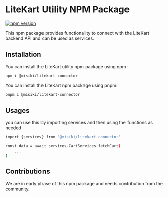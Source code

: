 # LiteKart Utility NPM Package

[![npm version](https://litekart.in/logo-litekart.png)](https://litekart.in)

This npm package provides functionality to connect with the LiteKart backend API and can be used as services.

## Installation

You can install the LiteKart utility npm package using npm:

```bash 
npm i @misiki/litekart-connector
```


You can install the LiteKart npm package using pnpm:

```bash 
pnpm i @misiki/litekart-connector
```

## Usages 

you can use this by importing services and then using the functions as needed

```bash 
import {services} from '@misiki/litekart-connector'
```

```bash
const data = await services.CartServices.fetchCart(
    ...
)
```


## Contributions
We are in early phase of this npm package and needs contribution from the community.